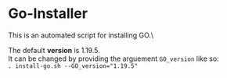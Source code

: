# Go-Installer

This is an automated script for installing GO.\

The default **version** is 1.19.5.\
It can be changed by providing the arguement `GO_version` like so:\
`. install-go.sh --GO_version="1.19.5"`

